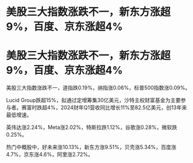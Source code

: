 # 美股三大指数涨跌不一，新东方涨超9%，百度、京东涨超4%

# 美股三大指数涨跌不一，新东方涨超9%，百度、京东涨超4%

美股三大指数涨跌不一，道指跌0.19%，纳指涨0.06%，标普500指数涨0.09%。

Lucid
Group跌超15%，拟通过定增筹集30亿美元，沙特主权财富基金为主要参与者。赛富时跌超4%，2024财年Q1营收同比增长11%至82.5亿美元，创13年来最低增速。

英伟达涨2.24%，Meta涨2.02%，特斯拉跌1.12%，谷歌涨0.28%，微软跌0.25%。

热门中概股中，好未来涨10.13%，新东方涨9.51%，贝壳涨5.34%，百度涨4.7%，京东涨4.6%，阿里涨2.72%。

